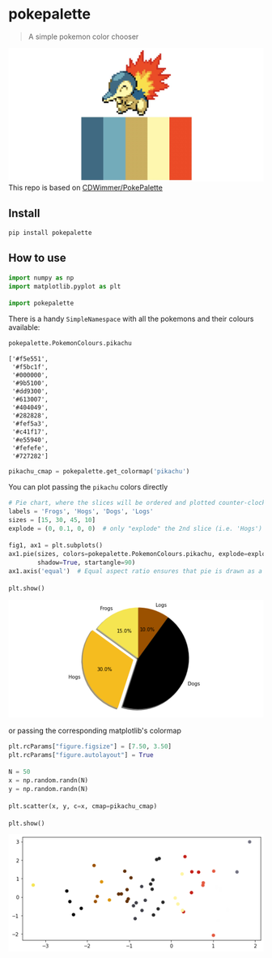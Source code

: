 # pokepalette
> A simple pokemon color chooser


![image.png](nbs/images/pokepalette.jpeg)
This repo is based on [CDWimmer/PokePalette](https://github.com/CDWimmer/PokePalette) 

## Install

```bash
pip install pokepalette
```

## How to use

```python
import numpy as np
import matplotlib.pyplot as plt

import pokepalette
```

There is a handy `SimpleNamespace` with all the pokemons and their colours available:

```python
pokepalette.PokemonColours.pikachu
```




    ['#f5e551',
     '#f5bc1f',
     '#000000',
     '#9b5100',
     '#dd9300',
     '#613007',
     '#404049',
     '#282828',
     '#fef5a3',
     '#c41f17',
     '#e55940',
     '#fefefe',
     '#727282']



```python
pikachu_cmap = pokepalette.get_colormap('pikachu')
```

You can plot passing the `pikachu` colors directly

```python
# Pie chart, where the slices will be ordered and plotted counter-clockwise:
labels = 'Frogs', 'Hogs', 'Dogs', 'Logs'
sizes = [15, 30, 45, 10]
explode = (0, 0.1, 0, 0)  # only "explode" the 2nd slice (i.e. 'Hogs')

fig1, ax1 = plt.subplots()
ax1.pie(sizes, colors=pokepalette.PokemonColours.pikachu, explode=explode, labels=labels, autopct='%1.1f%%',
        shadow=True, startangle=90)
ax1.axis('equal')  # Equal aspect ratio ensures that pie is drawn as a circle.

plt.show()
```


![png](docs/images/output_9_0.png)


or passing the corresponding matplotlib's colormap

```python
plt.rcParams["figure.figsize"] = [7.50, 3.50]
plt.rcParams["figure.autolayout"] = True

N = 50
x = np.random.randn(N)
y = np.random.randn(N)

plt.scatter(x, y, c=x, cmap=pikachu_cmap)

plt.show()
```


![png](docs/images/output_11_0.png)

